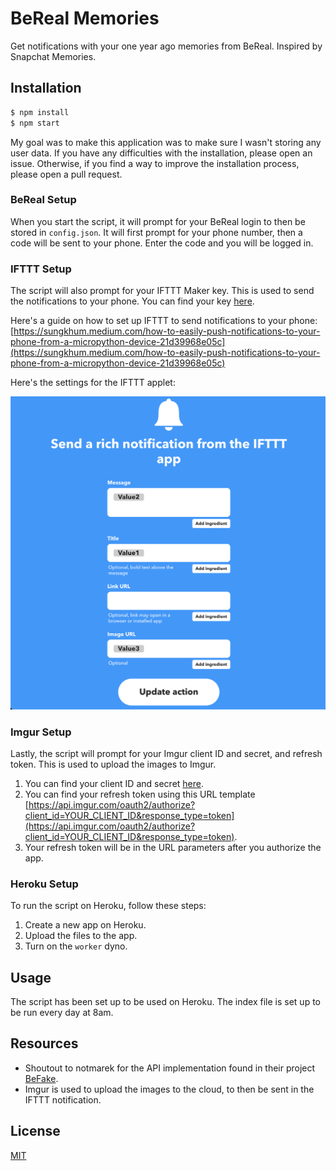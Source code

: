 # BeReal Memories

Get notifications with your one year ago memories from BeReal. Inspired by Snapchat Memories.

## Installation

```bash
$ npm install
$ npm start
```

My goal was to make this application was to make sure I wasn't storing any user data. If you have any difficulties with the installation, please open an issue. Otherwise, if you find a way to improve the installation process, please open a pull request.

### BeReal Setup

When you start the script, it will prompt for your BeReal login to then be stored in `config.json`. It will first prompt for your phone number, then a code will be sent to your phone. Enter the code and you will be logged in.

### IFTTT Setup

The script will also prompt for your IFTTT Maker key. This is used to send the notifications to your phone. You can find your key [here](https://ifttt.com/maker).

Here's a guide on how to set up IFTTT to send notifications to your phone: [https://sungkhum.medium.com/how-to-easily-push-notifications-to-your-phone-from-a-micropython-device-21d39968e05c](https://sungkhum.medium.com/how-to-easily-push-notifications-to-your-phone-from-a-micropython-device-21d39968e05c)

Here's the settings for the IFTTT applet:

![IFTTT-setup.png](IFTTT-setup.png)

### Imgur Setup

Lastly, the script will prompt for your Imgur client ID and secret, and refresh token. This is used to upload the images to Imgur.

1. You can find your client ID and secret [here](https://api.imgur.com/oauth2/addclient).
2. You can find your refresh token using this URL template [https://api.imgur.com/oauth2/authorize?client_id=YOUR_CLIENT_ID&response_type=token](https://api.imgur.com/oauth2/authorize?client_id=YOUR_CLIENT_ID&response_type=token).
3. Your refresh token will be in the URL parameters after you authorize the app.

### Heroku Setup

To run the script on Heroku, follow these steps:

1. Create a new app on Heroku.
2. Upload the files to the app.
3. Turn on the `worker` dyno.

## Usage

The script has been set up to be used on Heroku. The index file is set up to be run every day at 8am.

## Resources

- Shoutout to notmarek for the API implementation found in their project [BeFake](https://github.com/notmarek/BeFake).
- Imgur is used to upload the images to the cloud, to then be sent in the IFTTT notification.

## License

[MIT](https://choosealicense.com/licenses/mit/)
